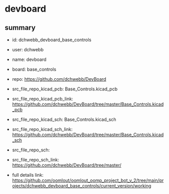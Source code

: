 # devboard
 
## summary 
* id: dchwebb_devboard_base_controls
* user: dchwebb
* name: devboard
* board: base_controls
* repo: https://github.com/dchwebb/DevBoard
* src_file_repo_kicad_pcb: Base_Controls.kicad_pcb
* src_file_repo_kicad_pcb_link: https://github.com/dchwebb/DevBoard/tree/master/Base_Controls.kicad_pcb
* src_file_repo_kicad_sch: Base_Controls.kicad_sch
* src_file_repo_kicad_sch_link: https://github.com/dchwebb/DevBoard/tree/master/Base_Controls.kicad_sch

* src_file_repo_sch: 
* src_file_repo_sch_link: https://github.com/dchwebb/DevBoard/tree/master/
* full details link: https://github.com/oomlout/oomlout_oomp_project_bot_v_2/tree/main/projects/dchwebb_devboard_base_controls/current_version/working  








